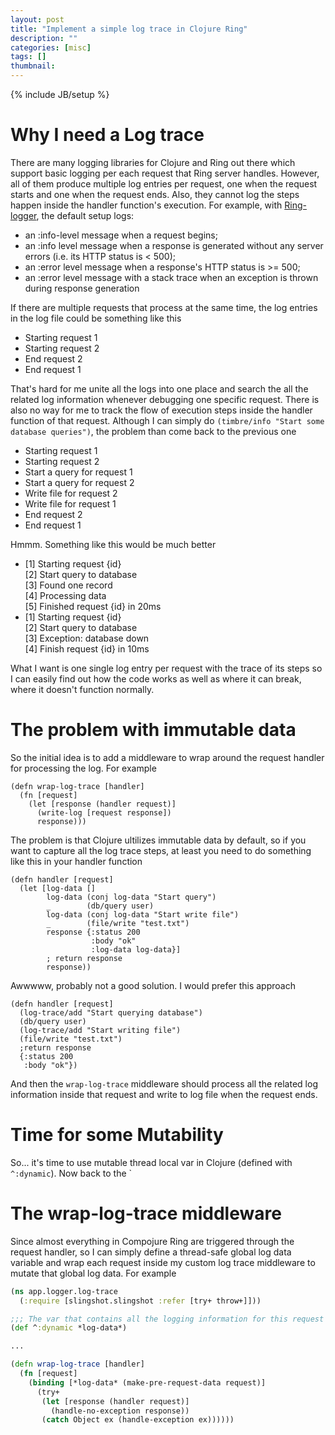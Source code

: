 ```yaml
---
layout: post
title: "Implement a simple log trace in Clojure Ring"
description: ""
categories: [misc]
tags: []
thumbnail:
---
```

{% include JB/setup %}

# Why I need a Log trace

There are many logging libraries for Clojure and Ring out there which support basic logging per each request that Ring server handles. However, all of them produce multiple log entries per request, one when the request starts and one when the request ends. Also, they cannot log the steps happen inside the handler function's execution. For example, with [Ring-logger](https://github.com/nberger/ring-logger), the default setup logs:

* an :info-level message when a request begins;
* an :info level message when a response is generated without any server errors (i.e. its HTTP status is < 500);
* an :error level message when a response's HTTP status is >= 500;
* an :error level message with a stack trace when an exception is thrown during response generation

If there are multiple requests that process at the same time, the log entries in the log file could be something like this

* Starting request 1
* Starting request 2
* End request 2
* End request 1

That's hard for me unite all the logs into one place and search the all the related log information whenever debugging one specific request. There is also no way for me to track the flow of execution steps inside the handler function of that request. Although I can simply do `(timbre/info "Start some database queries")`, the problem than come back to the previous one

* Starting request 1
* Starting request 2
* Start a query for request 1
* Start a query for request 2
* Write file for request 2
* Write file for request 1
* End request 2
* End request 1

Hmmm. Something like this would be much better

* [1] Starting request {id}  
[2] Start query to database  
[3] Found one record  
[4] Processing data  
[5] Finished request {id} in 20ms
* [1] Starting request {id}  
[2] Start query to database  
[3] Exception: database down  
[4] Finish request {id} in 10ms

What I want is one single log entry per request with the trace of its steps so I can easily find out how the code works as well as where it can break, where it doesn't function normally.

# The problem with immutable data

So the initial idea is to add a middleware to wrap around the request handler for processing the log. For example

```
(defn wrap-log-trace [handler]
  (fn [request]
    (let [response (handler request)]
      (write-log [request response])
      response)))
```

The problem is that Clojure ultilizes immutable data by default, so if you want to capture all the log trace steps, at least you need to do something like this in your handler function

```
(defn handler [request]
  (let [log-data []
        log-data (conj log-data "Start query")
        _        (db/query user)
        log-data (conj log-data "Start write file")
        _        (file/write "test.txt")
        response {:status 200
                  :body "ok"
                  :log-data log-data}]
        ; return response
        response))
```

Awwwww, probably not a good solution. I would prefer this approach

```
(defn handler [request]
  (log-trace/add "Start querying database")
  (db/query user)
  (log-trace/add "Start writing file")
  (file/write "test.txt")
  ;return response
  {:status 200
   :body "ok"})
```

And then the `wrap-log-trace` middleware should process all the related log information inside that request and write to log file when the request ends.

# Time for some Mutability

So... it's time to use mutable thread local var in Clojure (defined with `^:dynamic`). Now back to the `

# The wrap-log-trace middleware

Since almost everything in Compojure Ring are triggered through the request handler, so I can simply define a thread-safe global log data variable and wrap each request inside my custom log trace middleware to mutate that global log data. For example

```clojure
(ns app.logger.log-trace
  (:require [slingshot.slingshot :refer [try+ throw+]]))

;;; The var that contains all the logging information for this request
(def ^:dynamic *log-data*)

...

(defn wrap-log-trace [handler]
  (fn [request]
    (binding [*log-data* (make-pre-request-data request)]
      (try+
       (let [response (handler request)]
         (handle-no-exception response))
       (catch Object ex (handle-exception ex))))))
```